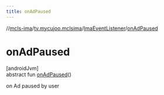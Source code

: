 ```yaml
---
title: onAdPaused
---
```

//[mcls-ima](../../../index.html)/[tv.mycujoo.mclsima](../index.html)/[ImaEventListener](index.html)/[onAdPaused](on-ad-paused.html)



# onAdPaused



[androidJvm]\
abstract fun [onAdPaused](on-ad-paused.html)()



on Ad paused by user




